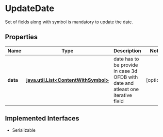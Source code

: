 

# UpdateDate

Set of fields along with symbol is mandatory to update the date.

## Properties

Name | Type | Description | Notes
------------ | ------------- | ------------- | -------------
**data** | [**java.util.List&lt;ContentWithSymbol&gt;**](ContentWithSymbol.md) | date has to be provide in case 3d OFDB with date and atleast one iterative field |  [optional]


## Implemented Interfaces

* Serializable



